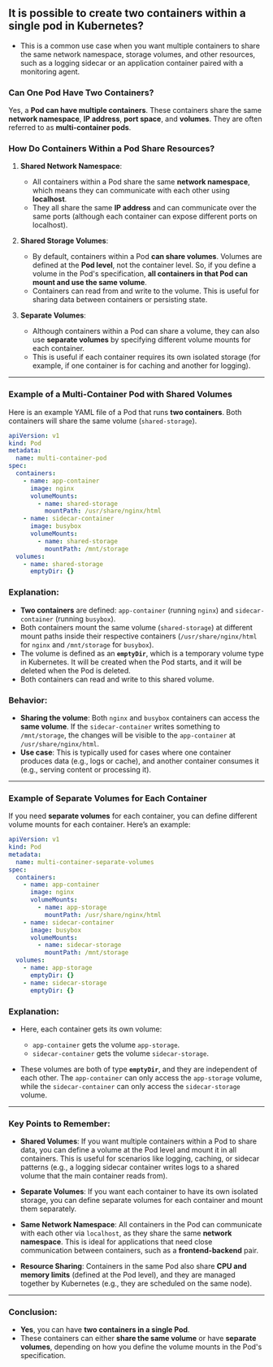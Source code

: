 ## It is **possible to create two containers within a single pod** in Kubernetes?

- This is a common use case when you want multiple containers to share the same network namespace, storage volumes, and other resources, such as a logging sidecar or an application container paired with a monitoring agent.

### **Can One Pod Have Two Containers?**

Yes, a **Pod can have multiple containers**. These containers share the same **network namespace**, **IP address**, **port space**, and **volumes**. They are often referred to as **multi-container pods**.

### **How Do Containers Within a Pod Share Resources?**

1. **Shared Network Namespace**:

   * All containers within a Pod share the same **network namespace**, which means they can communicate with each other using **localhost**.
   * They all share the same **IP address** and can communicate over the same ports (although each container can expose different ports on localhost).

2. **Shared Storage Volumes**:

   * By default, containers within a Pod **can share volumes**. Volumes are defined at the **Pod level**, not the container level. So, if you define a volume in the Pod's specification, **all containers in that Pod can mount and use the same volume**.
   * Containers can read from and write to the volume. This is useful for sharing data between containers or persisting state.

3. **Separate Volumes**:

   * Although containers within a Pod can share a volume, they can also use **separate volumes** by specifying different volume mounts for each container.
   * This is useful if each container requires its own isolated storage (for example, if one container is for caching and another for logging).

---

### **Example of a Multi-Container Pod with Shared Volumes**

Here is an example YAML file of a Pod that runs **two containers**. Both containers will share the same volume (`shared-storage`).

```yaml
apiVersion: v1
kind: Pod
metadata:
  name: multi-container-pod
spec:
  containers:
    - name: app-container
      image: nginx
      volumeMounts:
        - name: shared-storage
          mountPath: /usr/share/nginx/html
    - name: sidecar-container
      image: busybox
      volumeMounts:
        - name: shared-storage
          mountPath: /mnt/storage
  volumes:
    - name: shared-storage
      emptyDir: {}
```

### **Explanation:**

* **Two containers** are defined: `app-container` (running `nginx`) and `sidecar-container` (running `busybox`).
* Both containers mount the same volume (`shared-storage`) at different mount paths inside their respective containers (`/usr/share/nginx/html` for `nginx` and `/mnt/storage` for `busybox`).
* The volume is defined as an **`emptyDir`**, which is a temporary volume type in Kubernetes. It will be created when the Pod starts, and it will be deleted when the Pod is deleted.
* Both containers can read and write to this shared volume.

### **Behavior:**

* **Sharing the volume**: Both `nginx` and `busybox` containers can access the **same volume**. If the `sidecar-container` writes something to `/mnt/storage`, the changes will be visible to the `app-container` at `/usr/share/nginx/html`.
* **Use case**: This is typically used for cases where one container produces data (e.g., logs or cache), and another container consumes it (e.g., serving content or processing it).

---

### **Example of Separate Volumes for Each Container**

If you need **separate volumes** for each container, you can define different volume mounts for each container. Here’s an example:

```yaml
apiVersion: v1
kind: Pod
metadata:
  name: multi-container-separate-volumes
spec:
  containers:
    - name: app-container
      image: nginx
      volumeMounts:
        - name: app-storage
          mountPath: /usr/share/nginx/html
    - name: sidecar-container
      image: busybox
      volumeMounts:
        - name: sidecar-storage
          mountPath: /mnt/storage
  volumes:
    - name: app-storage
      emptyDir: {}
    - name: sidecar-storage
      emptyDir: {}
```

### **Explanation:**

* Here, each container gets its own volume:

  * `app-container` gets the volume `app-storage`.
  * `sidecar-container` gets the volume `sidecar-storage`.
* These volumes are both of type **`emptyDir`**, and they are independent of each other. The `app-container` can only access the `app-storage` volume, while the `sidecar-container` can only access the `sidecar-storage` volume.

---

### **Key Points to Remember:**

* **Shared Volumes**: If you want multiple containers within a Pod to share data, you can define a volume at the Pod level and mount it in all containers. This is useful for scenarios like logging, caching, or sidecar patterns (e.g., a logging sidecar container writes logs to a shared volume that the main container reads from).

* **Separate Volumes**: If you want each container to have its own isolated storage, you can define separate volumes for each container and mount them separately.

* **Same Network Namespace**: All containers in the Pod can communicate with each other via `localhost`, as they share the same **network namespace**. This is ideal for applications that need close communication between containers, such as a **frontend-backend** pair.

* **Resource Sharing**: Containers in the same Pod also share **CPU and memory limits** (defined at the Pod level), and they are managed together by Kubernetes (e.g., they are scheduled on the same node).

---

### **Conclusion:**

* **Yes**, you can have **two containers in a single Pod**.
* These containers can either **share the same volume** or have **separate volumes**, depending on how you define the volume mounts in the Pod's specification.


